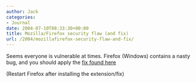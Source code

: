 ```yaml
---
author: Jack
categories:
- Journal
date: 2004-07-10T08:33:30+00:00
title: Mozilla/Firefox security flaw (and fix)
url: /2004/mozillafirefox-security-flaw-and-fix/
---
```


Seems everyone is vulnerable at times. Firefox (Windows) contains a nasty bug, and you should apply the [fix found here][1]

(Restart Firefox after installing the extension/fix)

 [1]: http://update.mozilla.org/extensions/moreinfo.php?id=154